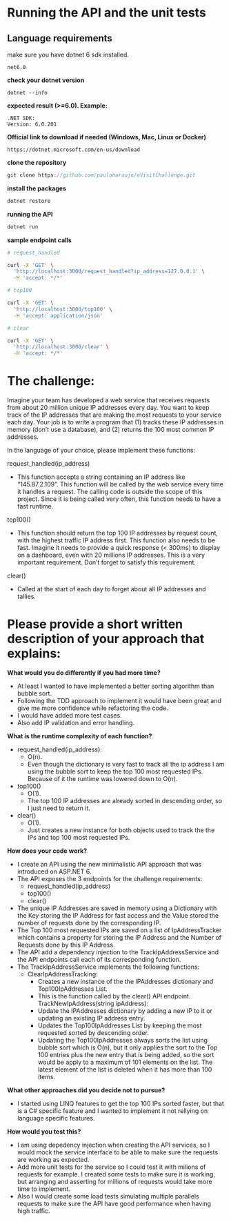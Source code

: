# Running the API and the unit tests

## Language requirements

make sure you have dotnet 6 sdk installed.
```
net6.0
```

**check your dotnet version**
```
dotnet --info
```
**expected result (>=6.0). Example:**
```
.NET SDK:
Version: 6.0.201
```

**Official link to download if needed (Windows, Mac, Linux or Docker)**
```
https://dotnet.microsoft.com/en-us/download
```

**clone the repository**
```js
git clone https://github.com/pauloharaujo/eVisitChallenge.git
```

**install the packages**
```js
dotnet restore
```

**running the API**
```js
dotnet run
```

**sample endpoint calls**

```sh
# request_handled

curl -X 'GET' \
  'http://localhost:3000/request_handled?ip_address=127.0.0.1' \
  -H 'accept: */*'
```

```sh
# top100

curl -X 'GET' \
  'http://localhost:3000/top100' \
  -H 'accept: application/json'
```

```sh
# clear

curl -X 'GET' \
  'http://localhost:3000/clear' \
  -H 'accept: */*'  
```

# The challenge:

Imagine your team has developed a web service that receives requests from about 20 million unique IP addresses every day. You want to keep track of the IP addresses that are making the most requests to your service each day. Your job is to write a program that (1) tracks these IP addresses in memory (don’t use a database), and (2) returns the 100 most common IP addresses.

In the language of your choice, please implement these functions:

request_handled(ip_address)
- This function accepts a string containing an IP address like “145.87.2.109”. This function will be called by the web service every time it handles a request. The calling code is outside the scope of this project. Since it is being called very often, this function needs to have a fast runtime.

top100()
- This function should return the top 100 IP addresses by request count, with the highest traffic IP address first. This function also needs to be fast. Imagine it needs to provide a quick response (< 300ms) to display on a dashboard, even with 20 millions IP addresses. This is a very important requirement. Don’t forget to satisfy this requirement.

clear()
- Called at the start of each day to forget about all IP addresses and tallies.


# Please provide a short written description of your approach that explains:

**What would you do differently if you had more time?**
- At least I wanted to have implemented a better sorting algorithm than bubble sort.
- Following the TDD approach to implement it would have been great and give me more confidence while refactoring the code.
- I would have added more test cases.
- Also add IP validation and error handling.

**What is the runtime complexity of each function?**
- request_handled(ip_address): 
    - O(n).
    - Even though the dictionary is very fast to track all the ip address I am using the bubble sort to keep the top 100 most requested IPs. Because of it the runtime was lowered down to O(n).
- top100()
    - O(1).
    - The top 100 IP addresses are already sorted in descending order, so I just need to return it.
- clear()
    - O(1).
    - Just creates a new instance for both objects used to track the the IPs and top 100 most requested IPs.

**How does your code work?**
- I create an API using the new minimalistic API approach that was introduced on ASP.NET 6.
- The API exposes the 3 endpoints for the challenge requirements:
    - request_handled(ip_address)
    - top100()
    - clear()
- The unique IP Addresses are saved in memory using a Dictionary with the Key storing the IP Address for fast access and the Value stored the number of requests done by the corresponding IP.
- The Top 100 most requested IPs are saved on a list of IpAddressTracker which contains a property for storing the IP Address and the Number of Requests done by this IP Address.
- The API add a dependency injection to the TrackIpAddressService and the API endpoints call each of its corresponding function.
- The TrackIpAddressService implements the following functions:
    - ClearIpAddressTracking: 
        - Creates a new instance of the the IPAddresses dictionary and Top100IpAddresses List.
        - This is the function called by the clear() API endpoint.
    TrackNewIpAddress(string ipAddress):
        - Update the IPAddresses dictionary by adding a new IP to it or updating an existing IP address entry.
        - Updates the Top100IpAddresses List by keeping the most requested sorted by descending order.
        - Updating the Top100IpAddresses always sorts the list using bubble sort which is O(n), but it only applies the sort to the Top 100 entries plus the new entry that is being added, so the sort would be apply to a maximum of 101 elements on the list. The latest element of the list is deleted when it has more than 100 items.

**What other approaches did you decide not to pursue?**
- I started using LINQ features to get the top 100 IPs sorted faster, but that is a C# specific feature and I wanted to implement it not rellying on language specific features.

**How would you test this?**
- I am using depedency injection when creating the API services, so I would mock the service interface to be able to make sure the requests are working as expected.
- Add more unit tests for the service so I could test it with milions of requests for example. I created some tests to make sure it is working, but arranging and asserting for millions of requests would take more time to implement.
- Also I would create some load tests simulating multiple parallels requests to make sure the API have good performance when having high traffic.
